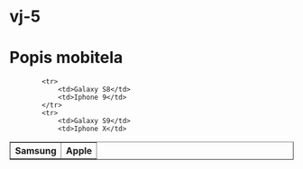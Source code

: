 # vj-5
<!DOCTYPE html>
<html lang="hr">
<head>
    <title>vježba 5</title>
		<meta http-equiv="content-type" content="text/html; charset=UTF-8">
		<meta name="description" content="">
		<meta name="keywords" content="">
		<meta name="author" content="Filip-Ivan Sigur">
		<meta name="viewport" content="width=device-width, initial-scale=1">
		<link rel="shortcut icon" type="image/x-icon" href="favicon.ico">
</head>
<body>
    <h1>Popis mobitela</h1>
    <table border="1">
        <tr>
            <th>Samsung</th>
            <th>Apple</th>

            <tr>
                <td>Galaxy S8</td>
                <td>Iphone 9</td>
            </tr>
            <tr>
                <td>Galaxy S9</td>
                <td>Iphone X</td>

</body>
</html>
